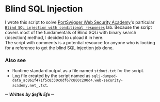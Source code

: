 # Blind SQL Injection
I wrote this script to solve [PortSwigger Web Security Academy](https://portswigger.net/web-security/)'s particular [`Blind SQL injection with conditional responses`](https://portswigger.net/web-security/sql-injection/blind/lab-conditional-responses) lab. Because the script covers most of the fundamentals of Blind SQLi with binary search (bisection) method, I decided to upload it in here.
<br>
The script with comments is a potential resource for anyone who is looking for a reference to get the blind SQL injection job done.
<br>
### Also see
- Runtime standard output as a file named `stdout.txt` for the script.
- Log file created by the script named as `sqli-dumped-data_ac861f471f5c8330c0df67c800c200d4.web-security-academy.net_.txt`.

___─ Written by Şefik Efe ─___